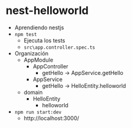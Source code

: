 # nest-helloworld

- Aprendiendo nestjs
- `npm test`
  - Ejecuta los tests
  - `src\app.controller.spec.ts`
- Organización
  - AppModule
    - AppController
      - getHello -> AppService.getHello
    - AppService
      - getHello -> HelloEntity.helloworld
  - domain
    - HelloEntity
      - helloworld
- `npm run start:dev`
  - http://localhost:3000/